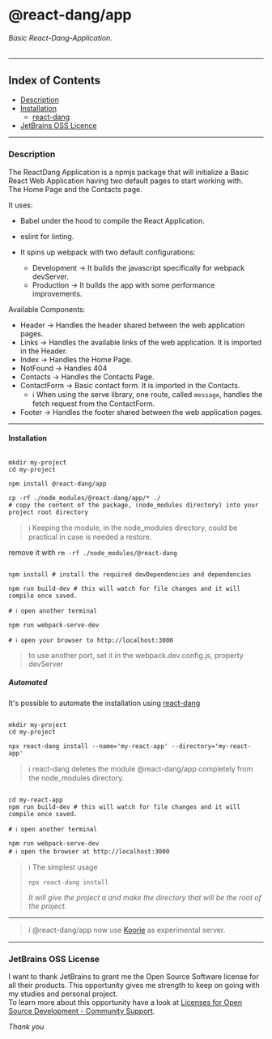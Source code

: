 # @react-dang/app

###### Basic React-Dang-Application.

___

## Index of Contents

- [Description](#description)
- [Installation](#installation)
  - [react-dang](#automated)
- [JetBrains OSS Licence](#jetbrains-oss-license)

___

### Description

The ReactDang Application is a npmjs package that will initialize a Basic React Web Application having two default pages to start working with.  
The Home Page and the Contacts page.

It uses:
- Babel under the hood to compile the React Application.
- eslint for linting.
- It spins up webpack with two default configurations:

  - Development -> It builds the javascript specifically for webpack devServer.
  - Production -> It builds the app with some performance improvements.

Available Components:

- Header -> Handles the header shared between the web application pages.
- Links -> Handles the available links of the web application. It is imported in the Header.
- Index -> Handles the Home Page.
- NotFound -> Handles 404
- Contacts -> Handles the Contacts Page.
- ContactForm -> Basic contact form. It is imported in the Contacts.
  - ℹ When using the serve library, one route, called `message`, handles the fetch request from the ContactForm.
- Footer -> Handles the footer shared between the web application pages.

___

#### Installation

```shell

mkdir my-project
cd my-project

npm install @react-dang/app

cp -rf ./node_modules/@react-dang/app/* ./ 
# copy the content of the package, (node_modules directory) into your project root directory

```

> ℹ Keeping the module, in the node_modules directory, could be practical in case is needed a restore.

remove it with `rm -rf ./node_modules/@react-dang`

```shell

npm install # install the required devDependencies and dependencies

npm run build-dev # this will watch for file changes and it will compile once saved.

# ℹ open another terminal

npm run webpack-serve-dev

# ℹ open your browser to http://localhost:3000 

```

> to use another port, set it in the webpack.dev.config.js, property devServer

##### Automated

It's possible to automate the installation using [react-dang](https://github.com/simonedelpopolo/react-dang/)

```shell

mkdir my-project
cd my-project

npx react-dang install --name='my-react-app' --directory='my-react-app'

```

> ℹ react-dang deletes the module @react-dang/app completely from the node_modules directory.

```shell

cd my-react-app
npm run build-dev # this will watch for file changes and it will compile once saved.

# ℹ open another terminal

npm run webpack-serve-dev
# ℹ open the browser at http://localhost:3000
```

> ℹ The simplest usage  
> 
> `npx react-dang install`
> 
> _It will give the project a and make the directory that will be the root of the project._

___

> ℹ @react-dang/app now use [Koorie](https://github.com/simonedelpopolo/koorie) as experimental server.
___

### JetBrains OSS License

I want to thank JetBrains to grant me the Open Source Software license for all their products. This opportunity gives me strength to keep on going with my studies and personal project.  
To learn more about this opportunity have a look at [Licenses for Open Source Development - Community Support](https://www.jetbrains.com/community/opensource/).

_Thank you_
